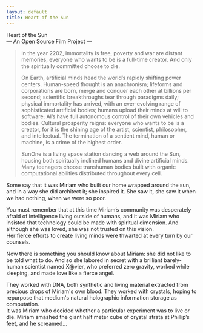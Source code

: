 ```yaml
---
layout: default
title: Heart of the Sun
---                    
```


<div class="title">Heart of the Sun</div> 
<div class="subtitle">&mdash; An Open Source Film Project &mdash;</div>

> In the year 2202, immortality is free, poverty and war are distant memories, everyone who wants to be is a full-time creator.
> And only the spiritually committed choose to die.
>
> On Earth, artificial minds head the world’s rapidly shifting power centers.
> Human-speed thought is an anachronism; lifeforms and corporations are born, merge and conquer each other at billions per second; scientific breakthroughs tear through paradigms daily; physical immortality has arrived, with an ever-evolving range of sophisticated artificial bodies; humans upload their minds at will to software; AI’s have full autonomous control of their own vehicles and bodies.
> Cultural prosperity reigns: everyone who wants to be is a creator, for it is the shining age of the artist, scientist, philosopher, and intellectual.
> The termination of a sentient mind, human or machine, is a crime of the highest order.
>
> SunOne is a living space station dancing a web around the Sun, housing both spiritually inclined humans and divine artificial minds.
> Many teenagers choose transhuman bodies built with organic computational abilities distributed throughout every cell.

Some say that it was Miriam who built our home wrapped around the sun, and in a way she did architect it; she inspired it.
She saw it, she saw it when we had nothing, when we were so poor.

You must remember that at this time Miriam’s community was desperately afraid of intelligence living outside of humans, and it was Miriam who insisted that technology could be made with spiritual dimension.
And although she was loved, she was not trusted on this vision.  
Her fierce efforts to create living minds were thwarted at every turn by our counsels.

Now there is something you should know about Miriam: she did not like to be told what to do.
And so she labored in secret with a brilliant barely-human scientist named X@vier, who preferred zero gravity, worked while sleeping, and made love like a fierce angel.

They worked with DNA, both synthetic and living material extracted from precious drops of  Miriam's own blood.
They worked with crystals, hoping to repurpose that medium's natural holographic information storage as computation.  
It was Miriam who decided whether a particular experiment was to live or die.
Miriam smashed the giant half meter cube of crystal strata at Phillip’s feet, and he screamed...

